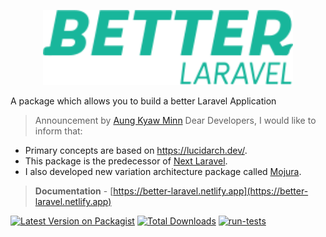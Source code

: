 <p align="center"><a href="https://better-laravel.netlify.app" target="_blank"><img src="images/logo.svg" width="400"></a></p>


A package which allows you to build a better Laravel Application

> Announcement by [Aung Kyaw Minn](https://www.linkedin.com/in/aungkyawminn/)
Dear Developers, I would like to inform that:
- Primary concepts are based on https://lucidarch.dev/.
- This package is the predecessor of [Next Laravel](https://github.com/laranex/next-laravel).
- I also developed new variation architecture package called [Mojura](https://github.com/innoaya/mojura).



> **Documentation** - [https://better-laravel.netlify.app](https://better-laravel.netlify.app)

[![Latest Version on Packagist](https://img.shields.io/packagist/v/laranex/better-laravel.svg?style=flat-square)](https://packagist.org/packages/laranex/better-laravel)
[![Total Downloads](https://img.shields.io/packagist/dt/laranex/better-laravel.svg?style=flat-square)](https://packagist.org/packages/laranex/better-laravel)
[![run-tests](https://github.com/laranex/better-laravel/actions/workflows/run-tests.yml/badge.svg)](https://github.com/laranex/better-laravel/actions/workflows/run-tests.yml)


